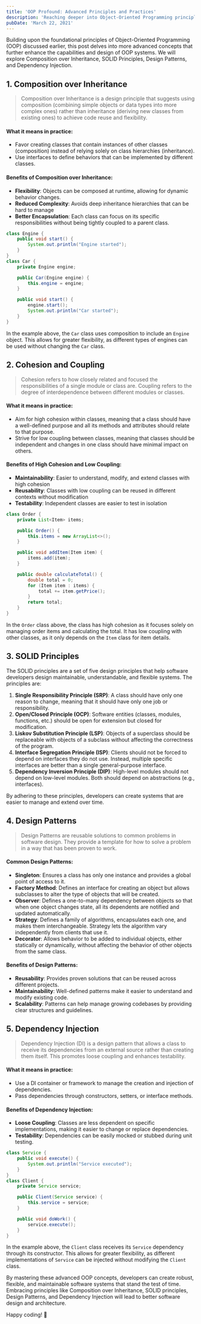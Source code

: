 ```yaml
---
title: 'OOP Profound: Advanced Principles and Practices'
description: 'Reaching deeper into Object-Oriented Programming principles.'
pubDate: 'March 22, 2021'
---
```


Building upon the foundational principles of Object-Oriented Programming (OOP) discussed earlier, this post delves into more advanced concepts that further enhance the capabilities and design of OOP systems. We will explore Composition over Inheritance, SOLID Principles, Design Patterns, and Dependency Injection.

## 1. Composition over Inheritance

> Composition over Inheritance is a design principle that suggests using composition (combining simple objects or data types into more complex ones) rather than inheritance (deriving new classes from existing ones) to achieve code reuse and flexibility.

#### What it means in practice:
- Favor creating classes that contain instances of other classes (composition) instead of relying solely on class hierarchies (inheritance).
- Use interfaces to define behaviors that can be implemented by different classes.
#### Benefits of Composition over Inheritance:
- **Flexibility**: Objects can be composed at runtime, allowing for dynamic behavior changes.
- **Reduced Complexity**: Avoids deep inheritance hierarchies that can be hard to manage
- **Better Encapsulation**: Each class can focus on its specific responsibilities without being tightly coupled to a parent class.

```java
class Engine {
    public void start() {
        System.out.println("Engine started");
    }
}
class Car {
    private Engine engine;

    public Car(Engine engine) {
        this.engine = engine;
    }

    public void start() {
        engine.start();
        System.out.println("Car started");
    }
}
```
In the example above, the `Car` class uses composition to include an `Engine` object. This allows for greater flexibility, as different types of engines can be used without changing the `Car` class.

## 2. Cohesion and Coupling

> Cohesion refers to how closely related and focused the responsibilities of a single module or class are. Coupling refers to the degree of interdependence between different modules or classes.

#### What it means in practice:
- Aim for high cohesion within classes, meaning that a class should have a well-defined purpose and all its methods and attributes should relate to that purpose.
- Strive for low coupling between classes, meaning that classes should be independent and changes in one class should have minimal impact on others.

#### Benefits of High Cohesion and Low Coupling:
- **Maintainability**: Easier to understand, modify, and extend classes with high cohesion
- **Reusability**: Classes with low coupling can be reused in different contexts without modification
- **Testability**: Independent classes are easier to test in isolation

```java
class Order {
    private List<Item> items;

    public Order() {
        this.items = new ArrayList<>();
    }

    public void addItem(Item item) {
        items.add(item);
    }

    public double calculateTotal() {
        double total = 0;
        for (Item item : items) {
            total += item.getPrice();
        }
        return total;
    }
}
```
In the `Order` class above, the class has high cohesion as it focuses solely on managing order items and calculating the total. It has low coupling with other classes, as it only depends on the `Item` class for item details.

## 3. SOLID Principles

The SOLID principles are a set of five design principles that help software developers design maintainable, understandable, and flexible systems. The principles are:

1. **Single Responsibility Principle (SRP)**: A class should have only one reason to change, meaning that it should have only one job or responsibility.
2. **Open/Closed Principle (OCP)**: Software entities (classes, modules, functions, etc.) should be open for extension but closed for modification.
3. **Liskov Substitution Principle (LSP)**: Objects of a superclass should be replaceable with objects of a subclass without affecting the correctness of the program.
4. **Interface Segregation Principle (ISP)**: Clients should not be forced to depend on interfaces they do not use. Instead, multiple specific interfaces are better than a single general-purpose interface.
5. **Dependency Inversion Principle (DIP)**: High-level modules should not depend on low-level modules. Both should depend on abstractions (e.g., interfaces).

By adhering to these principles, developers can create systems that are easier to manage and extend over time.

## 4. Design Patterns

> Design Patterns are reusable solutions to common problems in software design. They provide a template for how to solve a problem in a way that has been proven to work.

#### Common Design Patterns:
- **Singleton**: Ensures a class has only one instance and provides a global point of access to it.
- **Factory Method**: Defines an interface for creating an object but allows subclasses to alter the type of objects that will be created.
- **Observer**: Defines a one-to-many dependency between objects so that when one object changes state, all its dependents are notified and updated automatically.
- **Strategy**: Defines a family of algorithms, encapsulates each one, and makes them interchangeable. Strategy lets the algorithm vary independently from clients that use it.
- **Decorator**: Allows behavior to be added to individual objects, either statically or dynamically, without affecting the behavior of other objects from the same class.
#### Benefits of Design Patterns:
- **Reusability**: Provides proven solutions that can be reused across different projects.
- **Maintainability**: Well-defined patterns make it easier to understand and modify existing code.
- **Scalability**: Patterns can help manage growing codebases by providing clear structures and guidelines.

## 5. Dependency Injection
> Dependency Injection (DI) is a design pattern that allows a class to receive its dependencies from an external source rather than creating them itself. This promotes loose coupling and enhances testability.

#### What it means in practice:
- Use a DI container or framework to manage the creation and injection of dependencies.
- Pass dependencies through constructors, setters, or interface methods.

#### Benefits of Dependency Injection:
- **Loose Coupling**: Classes are less dependent on specific implementations, making it easier to change or replace dependencies.
- **Testability**: Dependencies can be easily mocked or stubbed during unit testing.

```java
class Service {
    public void execute() {
        System.out.println("Service executed");
    }
}
class Client {
    private Service service;

    public Client(Service service) {
        this.service = service;
    }

    public void doWork() {
        service.execute();
    }
}
```
In the example above, the `Client` class receives its `Service` dependency through its constructor. This allows for greater flexibility, as different implementations of `Service` can be injected without modifying the `Client` class.

By mastering these advanced OOP concepts, developers can create robust, flexible, and maintainable software systems that stand the test of time. Embracing principles like Composition over Inheritance, SOLID principles, Design Patterns, and Dependency Injection will lead to better software design and architecture.

Happy coding! 🚀